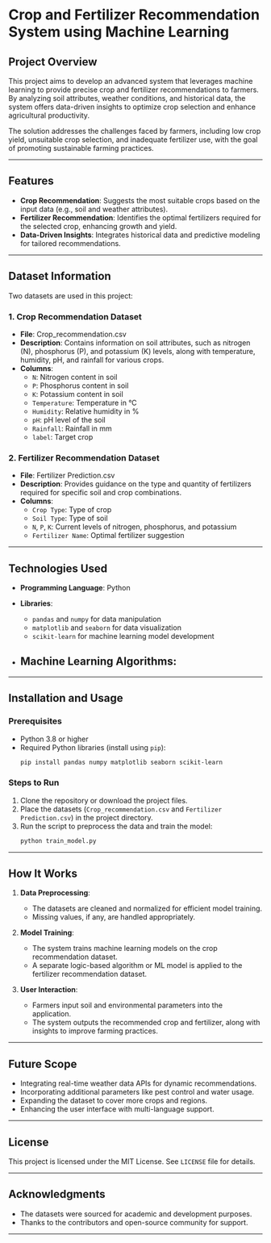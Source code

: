 # Crop and Fertilizer Recommendation System using Machine Learning

## Project Overview
This project aims to develop an advanced system that leverages machine learning to provide precise crop and fertilizer recommendations to farmers. By analyzing soil attributes, weather conditions, and historical data, the system offers data-driven insights to optimize crop selection and enhance agricultural productivity.

The solution addresses the challenges faced by farmers, including low crop yield, unsuitable crop selection, and inadequate fertilizer use, with the goal of promoting sustainable farming practices.

---

## Features
- **Crop Recommendation**: Suggests the most suitable crops based on the input data (e.g., soil and weather attributes).
- **Fertilizer Recommendation**: Identifies the optimal fertilizers required for the selected crop, enhancing growth and yield.
- **Data-Driven Insights**: Integrates historical data and predictive modeling for tailored recommendations.

---

## Dataset Information
Two datasets are used in this project:

### 1. **Crop Recommendation Dataset**
- **File**: Crop_recommendation.csv
- **Description**: Contains information on soil attributes, such as nitrogen (N), phosphorus (P), and potassium (K) levels, along with temperature, humidity, pH, and rainfall for various crops.
- **Columns**:
  - `N`: Nitrogen content in soil
  - `P`: Phosphorus content in soil
  - `K`: Potassium content in soil
  - `Temperature`: Temperature in °C
  - `Humidity`: Relative humidity in %
  - `pH`: pH level of the soil
  - `Rainfall`: Rainfall in mm
  - `label`: Target crop

### 2. **Fertilizer Recommendation Dataset**
- **File**: Fertilizer Prediction.csv
- **Description**: Provides guidance on the type and quantity of fertilizers required for specific soil and crop combinations.
- **Columns**:
  - `Crop Type`: Type of crop
  - `Soil Type`: Type of soil
  - `N`, `P`, `K`: Current levels of nitrogen, phosphorus, and potassium
  - `Fertilizer Name`: Optimal fertilizer suggestion

---

## Technologies Used
- **Programming Language**: Python
- **Libraries**:
  - `pandas` and `numpy` for data manipulation
  - `matplotlib` and `seaborn` for data visualization
  - `scikit-learn` for machine learning model development
  
- **Machine Learning Algorithms**:
  -

---

## Installation and Usage

### Prerequisites
- Python 3.8 or higher
- Required Python libraries (install using `pip`):
  ```bash
  pip install pandas numpy matplotlib seaborn scikit-learn 
  ```

### Steps to Run
1. Clone the repository or download the project files.
2. Place the datasets (`Crop_recommendation.csv` and `Fertilizer Prediction.csv`) in the project directory.
3. Run the script to preprocess the data and train the model:
   ```bash
   python train_model.py
   ```
---

## How It Works
1. **Data Preprocessing**:
   - The datasets are cleaned and normalized for efficient model training.
   - Missing values, if any, are handled appropriately.

2. **Model Training**:
   - The system trains machine learning models on the crop recommendation dataset.
   - A separate logic-based algorithm or ML model is applied to the fertilizer recommendation dataset.

3. **User Interaction**:
   - Farmers input soil and environmental parameters into the application.
   - The system outputs the recommended crop and fertilizer, along with insights to improve farming practices.

---

## Future Scope
- Integrating real-time weather data APIs for dynamic recommendations.
- Incorporating additional parameters like pest control and water usage.
- Expanding the dataset to cover more crops and regions.
- Enhancing the user interface with multi-language support.

---

## License
This project is licensed under the MIT License. See `LICENSE` file for details.

---

## Acknowledgments
- The datasets were sourced for academic and development purposes.
- Thanks to the contributors and open-source community for support.

---


